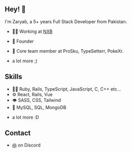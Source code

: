 ## Hey! 👋
I'm Zaryab, a 5+ years Full Stack Developer from Pakistan.


- 👨‍💻 Working at [NXB]([[https://communitylabs.com](https://nextbridge.com/)](https://nextbridge.com/)) 
- 🧭 Founder 

- 👥 Core team member at ProSku, TypeSetterr, PokeXr.
 

+ a lot more ;)

## Skills
- 👨‍💻 Ruby, Rails, TypeScript, JavaScript, C, C++ etc...
- ⚙️ React, Rails, Vue
- 👁️ SASS, CSS, Tailwind
- 💽 MySQL, SQL, MongoDB
+ a lot more :D

## Contact
- [@](./) on Discord
